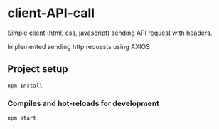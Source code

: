 # client-API-call
Simple client (html, css, javascript) sending API request with headers.
 
Implemented sending http requests using AXIOS

## Project setup
```
npm install
```

### Compiles and hot-reloads for development
```
npm start
```

